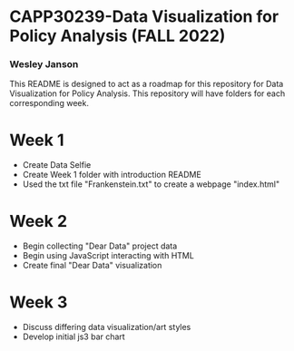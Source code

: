# CAPP30239-Data Visualization for Policy Analysis (FALL 2022)
### Wesley Janson

This README is designed to act as a roadmap for this repository for Data Visualization for Policy Analysis. This 
repository will have folders for each corresponding week.

# Week 1
* Create Data Selfie
* Create Week 1 folder with introduction README 
* Used the txt file "Frankenstein.txt" to create a webpage "index.html"

# Week 2
* Begin collecting "Dear Data" project data
* Begin using JavaScript interacting with HTML
* Create final "Dear Data" visualization

# Week 3
* Discuss differing data visualization/art styles
* Develop initial js3 bar chart
